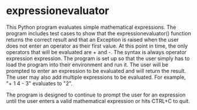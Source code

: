 # expressionevaluator
This Python program evaluates simple mathematical expressions. The program includes test
cases to show that the expressionevaluator() function returns the correct result and that an
Exception is raised when the user does not enter an operator as their first value. At this
point in time, the only operators that will be evaluated are + and -. The syntax is always
operator expression expression. The program is set up so that the user simply has to load
the program into their environment and run it. The user will be prompted to enter an expression
to be evaluated and will return the result. The user may also add multiple expressions to be
evaluated. For example, "+ 1 4 - 3" evaluates to "2".

The program is designed to continue to prompt the user for an expression until the user enters a
valid mathematical expression or hits CTRL+C to quit.
